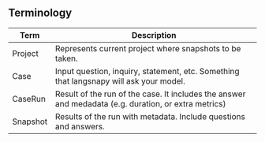 ## Terminology

Term | Description
---- | -----------
Project | Represents current project where snapshots to be taken.
Case | Input question, inquiry, statement, etc. Something that langsnapy will ask your model.
CaseRun | Result of the run of the case. It includes the answer and medadata (e.g. duration, or extra metrics)
Snapshot | Results of the run with metadata. Include questions and answers.
